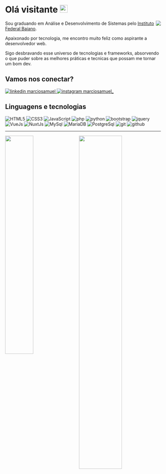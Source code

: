 # Olá visitante <img src="https://media.giphy.com/media/hvRJCLFzcasrR4ia7z/giphy.gif" width="25px">

<img align="right" src="https://github.com/marciosamuel/marciosamuel/blob/main/dev.gif"/>

Sou graduando em Análise e Desenvolvimento de Sistemas pelo [Instituto Federal Baiano](https://ifbaiano.edu.br/portal/ads-guanambi/).

Apaixonado por tecnologia, me encontro muito feliz como aspirante a desenvolvedor web.

Sigo desbravando esse universo de tecnologias e frameworks, absorvendo o que puder sobre as melhores práticas e tecnicas que possam me tornar um bom dev.

## Vamos nos conectar?

<a href="https://www.linkedin.com/in/marciosamuel/">
    <img src="https://img.shields.io/badge/linkedin%20-0A66C2?style=for-the-badge&logo=linkedin&logoColor=white" alt="linkedin marciosamuel"/>
</a>

<a href="https://www.instagram.com/marciosamuel_/">
    <img src="https://img.shields.io/badge/instagram%20-DD2476?style=for-the-badge&logo=instagram&logoColor=white" alt="instagram marciosamuel_"/>
</a>

## Linguagens e tecnologias

![HTML5](https://img.shields.io/badge/html%205-263238?style=for-the-badge&logo=html5&logoColor=white&labelColor=E34F26)
![CSS3](https://img.shields.io/badge/css%203-263238?style=for-the-badge&logo=css3&logoColor=white&labelColor=1572B6)
![JavaScript](https://img.shields.io/badge/-JavaScript-263238?style=for-the-badge&logo=javascript&logoColor=white&labelColor=F7DF1E)
![php](https://img.shields.io/badge/-php-263238?style=for-the-badge&logo=php&logoColor=white&labelColor=777BB4)
![python](https://img.shields.io/badge/-python-263238?style=for-the-badge&logo=python&logoColor=white&labelColor=3776AB)
![bootstrap](https://img.shields.io/badge/-bootstrap-263238?style=for-the-badge&logo=bootstrap&logoColor=white&labelColor=563D7C)
![jquery](https://img.shields.io/badge/-jquery-263238?style=for-the-badge&logo=jquery&logoColor=white&labelColor=0769AD)
![VueJs](https://img.shields.io/badge/-vue-263238?style=for-the-badge&logo=vue.js&logoColor=white&labelColor=4FC08D)
![NuxtJs](https://img.shields.io/badge/-nuxt.js-263238?style=for-the-badge&logo=nuxt.js&logoColor=white&labelColor=00C58E)
![MySql](https://img.shields.io/badge/-mysql-263238?style=for-the-badge&logo=mysql&logoColor=white&labelColor=4479A1)
![MariaDB](https://img.shields.io/badge/-mariadb-263238?style=for-the-badge&logo=mariadb&logoColor=white&labelColor=003545)
![PostgreSql](https://img.shields.io/badge/-postgresql-263238?style=for-the-badge&logo=postgresql&logoColor=white&labelColor=336791)
![git](https://img.shields.io/badge/-git-263238?style=for-the-badge&logo=git&logoColor=white&labelColor=F05032)
![github](https://img.shields.io/badge/-github-263238?style=for-the-badge&logo=github&logoColor=white&labelColor=181717)

***

<img align="left" width="42.5%" src="https://github-readme-stats.vercel.app/api/top-langs/?username=marciosamuel&layout=compact&title_color=0066FE&text_color=456F85&bg_color=0D111700">
<img align="right" width="52.5%" src="https://github-readme-stats.vercel.app/api?username=marciosamuel&show_icons=true&theme=radical&title_color=0066FE&text_color=456F85&icon_color=FE9900&bg_color=0D111700">

